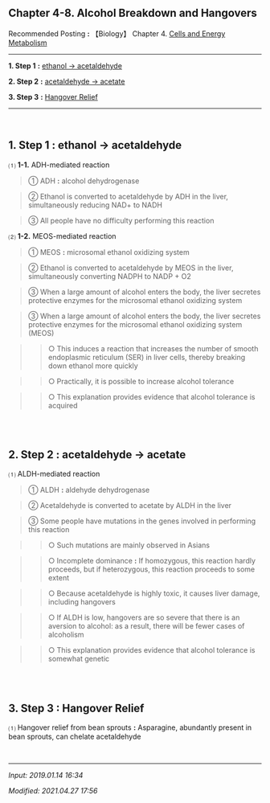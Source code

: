 ##  **Chapter 4-8. Alcohol Breakdown and Hangovers**

Recommended Posting **:** 【Biology】 Chapter 4. [Cells and Energy Metabolism](https://jb243.github.io/pages/70)

---

**1. Step 1** **:** [ethanol → acetaldehyde](#step-1-ethanol--acetaldehyde)

**2. Step 2** **:** [acetaldehyde → acetate](#step-2-acetaldehyde--acetate)

**3. Step 3** **:** [Hangover Relief](#step-3-hangover--relief)

---

<br>

## 1. **Step 1** **:** ethanol → acetaldehyde

⑴ **1-1.** ADH-mediated reaction

> ① ADH **:** alcohol dehydrogenase

> ② Ethanol is converted to acetaldehyde by ADH in the liver, simultaneously reducing NAD+ to NADH

> ③ All people have no difficulty performing this reaction

⑵ **1-2.** MEOS-mediated reaction

> ① MEOS **:** microsomal ethanol oxidizing system

> ② Ethanol is converted to acetaldehyde by MEOS in the liver, simultaneously converting NADPH to NADP + O2

> ③ When a large amount of alcohol enters the body, the liver secretes protective enzymes for the microsomal ethanol oxidizing system

> ③ When a large amount of alcohol enters the body, the liver secretes protective enzymes for the microsomal ethanol oxidizing system (MEOS)

>> ○ This induces a reaction that increases the number of smooth endoplasmic reticulum (SER) in liver cells, thereby breaking down ethanol more quickly

>> ○ Practically, it is possible to increase alcohol tolerance

>> ○ This explanation provides evidence that alcohol tolerance is acquired

<br>

<Br>

## 2. **Step 2** **:** acetaldehyde → acetate

⑴ ALDH-mediated reaction

> ① ALDH **:** aldehyde dehydrogenase

> ② Acetaldehyde is converted to acetate by ALDH in the liver

> ③ Some people have mutations in the genes involved in performing this reaction

>> ○ Such mutations are mainly observed in Asians

>> ○ Incomplete dominance **:** If homozygous, this reaction hardly proceeds, but if heterozygous, this reaction proceeds to some extent

>> ○ Because acetaldehyde is highly toxic, it causes liver damage, including hangovers

>> ○ If ALDH is low, hangovers are so severe that there is an aversion to alcohol: as a result, there will be fewer cases of alcoholism

>> ○ This explanation provides evidence that alcohol tolerance is somewhat genetic

<br>

<br>

## 3. **Step 3 :** Hangover Relief

⑴ Hangover relief from bean sprouts **:** Asparagine, abundantly present in bean sprouts, can chelate acetaldehyde

<br>

---

_Input: 2019.01.14 16:34_

_Modified: 2021.04.27 17:56_
